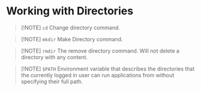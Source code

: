 # Working with Directories


> [!NOTE] `cd`
> Change directory command.


> [!NOTE] `mkdir`
> Make Directory command.


> [!NOTE] `rmdir`
> The remove directory command. Will not delete a directory with any content.


> [!NOTE] `$PATH`
> Environment variable that describes the directories that the currently logged in user can run applications from without specifying their full path.


